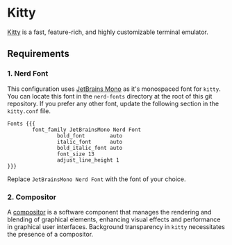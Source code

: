 # Kitty
[Kitty](https://sw.kovidgoyal.net/kitty/) is a fast, feature-rich, and highly customizable terminal emulator.

## Requirements
### 1. Nerd Font
This configuration uses [JetBrains Mono](https://www.jetbrains.com/lp/mono/) as it's monospaced font for `kitty`. You can locate this font in the `nerd-fonts` directory at the root of this git repository.
If you prefer any other font, update the following section in the `kitty.conf` file.
```
Fonts {{{
        font_family JetBrainsMono Nerd Font
                bold_font        auto
                italic_font      auto
                bold_italic_font auto
                font_size 13
                adjust_line_height 1
}}}
```
Replace `JetBrainsMono Nerd Font` with the font of your choice.
### 2. Compositor
A [compositor](https://en.wikipedia.org/wiki/Compositing_window_manager) is a software component that manages the rendering and blending of graphical elements, enhancing visual effects and performance in graphical user interfaces.
Background transparency in `kitty` necessitates the presence of a compositor.

